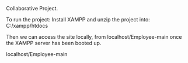 Collaborative Project.

To run the project:
Install XAMPP and unzip the project into: 
C:/xampp/htdocs

Then we can access the site locally, from localhost/Employee-main once the XAMPP server has been booted up.


localhost/Employee-main

